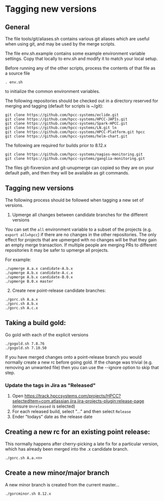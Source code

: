 # Tagging new versions


## General

The file tools/git/aliases.sh contains various git aliases which are useful when using git, and may be used by the merge scripts.

The file env.sh.example contains some example environment variable settings.  Copy that locally to env.sh and modify it to match your local setup.

Before running any of the other scripts, process the contents of that file as a source file

```
. env.sh
```

to initialize the common environment variables.

The following repositories should be checked out in a directory reserved for merging and tagging (default for scripts is ~/git):

```
git clone https://github.com/hpcc-systems/eclide.git
git clone https://github.com/hpcc-systems/HPCC-JAPIs.git
git clone https://github.com/hpcc-systems/Spark-HPCC.git
git clone https://github.com/hpcc-systems/LN.git ln
git clone https://github.com/hpcc-systems/HPCC-Platform.git hpcc
git clone https://github.com/hpcc-systems/helm-chart.git
```

The following are required for builds prior to 8.12.x
```
git clone https://github.com/hpcc-systems/nagios-monitoring.git
git clone https://github.com/hpcc-systems/ganglia-monitoring.git
```

The files git-fixversion and git-unupmerge can copied so they are on your default path, and then they will be available as git commands.

## Tagging new versions

The following process should be followed when tagging a new set of versions.

1. Upmerge all changes between candidate branches for the different versions

You can set the `all` environment variable to a subset of the projects (e.g. `export all=hpcc`) if there are no changes in the other repositories.  The only effect for projects that are upmerged with no changes will be that they gain an empty merge transaction.  If multiple people are merging PRs to different repositories it may be safer to upmerge all projects.

For example:
```
./upmerge A.a.x candidate-A.b.x
./upmerge A.b.x candidate-A.c.x
./upmerge A.b.x candidate-B.0.x
./upmerge B.0.x master
```

2. Create new point-release candidate branches:

```
./gorc.sh A.a.x
./gorc.sh A.b.x
./gorc.sh A.c.x
```

## Taking a build gold:

Go gold with each of the explicit versions

```
./gogold.sh 7.8.76
./gogold.sh 7.10.50
```

If you have merged changes onto a point-release branch you would normally create a new rc before going gold.  If the change was trivial (e.g. removing an unwanted file) then you can use the --ignore option to skip that step.

### Update the tags in Jira as "Released"

1. Open https://track.hpccsystems.com/projects/HPCC?selectedItem=com.atlassian.jira.jira-projects-plugin:release-page (ensure `Unreleased` is selected)
2. For each released build, select "..." and then select `Release`
3. Ender "todays" date as the release date

## Creating a new rc for an existing point release:

This normally happens after cherry-picking a late fix for a particular version, which has already been merged into the .x candidate branch.

```
./gorc.sh A.a.<n>
```

## Create a new minor/major branch

A new minor branch is created from the current master...

```
./gorcminor.sh 8.12.x
```
